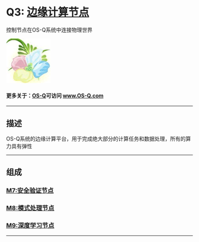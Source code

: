 ﻿# Q3: [边缘计算节点](https://github.com/OS-Q/Q3) 

控制节点在OS-Q系统中连接物理世界

[![sites](OS-Q/OS-Q.png)](http://www.OS-Q.com)

#### 更多关于：[OS-Q](https://github.com/OS-Q/OS-Q)可访问 www.OS-Q.com

---

## 描述

OS-Q系统的边缘计算平台，用于完成绝大部分的计算任务和数据处理，所有的算力具有弹性

---

## 组成

### [M7:安全验证节点](https://github.com/OS-Q/M7)
 
### [M8:模式处理节点](https://github.com/OS-Q/M8) 

### [M9:深度学习节点](https://github.com/OS-Q/M9) 

---


